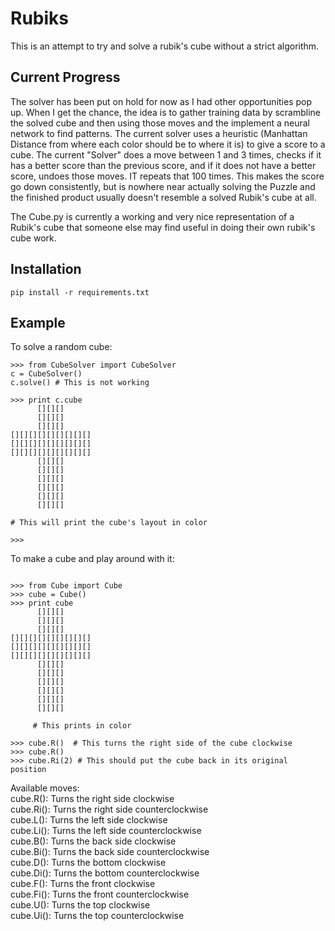 # Rubiks

This is an attempt to try and solve a rubik's cube without a strict algorithm.

## Current Progress
The solver has been put on hold for now as I had other opportunities pop up. When I get the chance, the idea is to gather training data by scrambline the solved cube and then using those moves and the implement a neural network to find patterns. The current solver uses a heuristic (Manhattan Distance from where each color should be to where it is) to give a score to a cube. The current "Solver" does a move between 1 and 3 times, checks if it has a better score than the previous score, and if it does not have a better score, undoes those moves. IT repeats that 100 times. This makes the score go down consistently, but is nowhere near actually solving the Puzzle and the finished product usually doesn't resemble a solved Rubik's cube at all.

The Cube.py is currently a working and very nice representation of a Rubik's cube that someone else may find useful in doing their own rubik's cube work.

## Installation
`pip install -r requirements.txt`


## Example

To solve a random cube:
```
>>> from CubeSolver import CubeSolver
c = CubeSolver()
c.solve() # This is not working

>>> print c.cube
      [][][]
      [][][]
      [][][]
[][][][][][][][][]
[][][][][][][][][]
[][][][][][][][][]
      [][][]
      [][][]
      [][][]
      [][][]
      [][][]
      [][][]

# This will print the cube's layout in color

>>> 
```

To make a cube and play around with it:
```

>>> from Cube import Cube
>>> cube = Cube()
>>> print cube
      [][][]
      [][][]
      [][][]
[][][][][][][][][]
[][][][][][][][][]
[][][][][][][][][]
      [][][]
      [][][]
      [][][]
      [][][]
      [][][]
      [][][]

     # This prints in color

>>> cube.R()  # This turns the right side of the cube clockwise
>>> cube.R()
>>> cube.Ri(2) # This should put the cube back in its original position

```

Available moves:  
cube.R(): Turns the right side clockwise  
cube.Ri(): Turns the right side counterclockwise  
cube.L(): Turns the left side clockwise  
cube.Li(): Turns the left side counterclockwise  
cube.B(): Turns the back side clockwise  
cube.Bi(): Turns the back side counterclockwise  
cube.D(): Turns the bottom clockwise  
cube.Di(): Turns the bottom counterclockwise  
cube.F(): Turns the front clockwise  
cube.Fi(): Turns the front counterclockwise  
cube.U(): Turns the top clockwise  
cube.Ui(): Turns the top counterclockwise  
